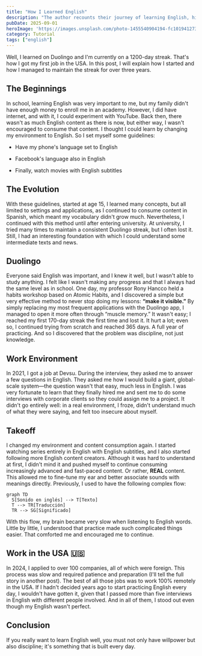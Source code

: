 ```yaml
---
title: "How I Learned English"
description: "The author recounts their journey of learning English, highlighting the crucial role of Duolingo and environmental immersion in securing their first job in the USA. This post details their path from initial steps to maintaining a streak of over 1200 days. It covers initial guidelines, the evolution of their learning method, and the significance of discipline for achieving fluency."
pubDate: 2025-09-01
heroImage: 'https://images.unsplash.com/photo-1455540904194-fc101941273a?ixlib=rb-4.1.0&q=85&fm=jpg&crop=entropy&cs=srgb'
category: Tutorial
tags: ["english"]
---
```


Well, I learned on Duolingo and I'm currently on a 1200-day streak. That's how I got my first job in the USA. In this post, I will explain how I started and how I managed to maintain the streak for over three years.

## The Beginnings

In school, learning English was very important to me, but my family didn't have enough money to enroll me in an academy. However, I did have internet, and with it, I could experiment with YouTube. Back then, there wasn't as much English content as there is now, but either way, I wasn't encouraged to consume that content. I thought I could learn by changing my environment to English. So I set myself some guidelines:

- Have my phone's language set to English

- Facebook's language also in English

- Finally, watch movies with English subtitles

## The Evolution

With these guidelines, started at age 15, I learned many concepts, but all limited to settings and applications, as I continued to consume content in Spanish, which meant my vocabulary didn't grow much. Nevertheless, I continued with this method until after entering university. At university, I tried many times to maintain a consistent Duolingo streak, but I often lost it. Still, I had an interesting foundation with which I could understand some intermediate texts and news.

## Duolingo

Everyone said English was important, and I knew it well, but I wasn't able to study anything. I felt like I wasn't making any progress and that I always had the same level as in school. One day, my professor Rony Hancco held a habits workshop based on Atomic Habits, and I discovered a simple but very effective method to never stop doing my lessons: **“make it visible.”** By simply replacing my most frequent applications with the Duolingo app, I managed to open it more often through “muscle memory.” It wasn't easy; I reached my first 170-day streak the first time and lost it. It hurt a lot; even so, I continued trying from scratch and reached 365 days. A full year of practicing. And so I discovered that the problem was discipline, not just knowledge.

## Work Environment

In 2021, I got a job at Devsu. During the interview, they asked me to answer a few questions in English. They asked me how I would build a giant, global-scale system—the question wasn't that easy, much less in English. I was very fortunate to learn that they finally hired me and sent me to do some interviews with corporate clients so they could assign me to a project. It didn't go entirely well: in a real environment, I froze, didn't understand much of what they were saying, and felt too insecure about myself.

## Takeoff

I changed my environment and content consumption again. I started watching series entirely in English with English subtitles, and I also started following more English content creators. Although it was hard to understand at first, I didn't mind it and pushed myself to continue consuming increasingly advanced and fast-paced content. Or rather, **REAL** content. This allowed me to fine-tune my ear and better associate sounds with meanings directly. Previously, I used to have the following complex flow:

```mermaid
graph TD
  S[Sonido en inglés] --> T[Texto]
  T --> TR[Traducción]
  TR --> SG[Significado]
```

With this flow, my brain became very slow when listening to English words. Little by little, I understood that practice made such complicated things easier. That comforted me and encouraged me to continue.

## Work in the USA 🇺🇸

In 2024, I applied to over 100 companies, all of which were foreign. This process was slow and required patience and preparation (I'll tell the full story in another post). The best of all those jobs was to work 100% remotely in the USA. If I hadn't decided years ago to start practicing English every day, I wouldn't have gotten it, given that I passed more than five interviews in English with different people involved. And in all of them, I stood out even though my English wasn't perfect.

## Conclusion

If you really want to learn English well, you must not only have willpower but also discipline; it's something that is built every day.